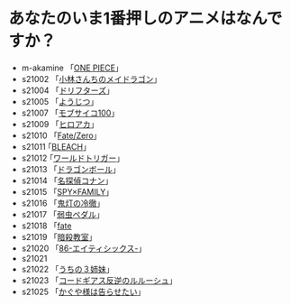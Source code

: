 # あなたのいま1番押しのアニメはなんですか？

* m-akamine 「[ONE PIECE](https://one-piece.com/)」  
* s21002 「[小林さんちのメイドラゴン](https://maidragon.jp/2nd/)」 
* s21004  「[ドリフターズ](https://www.nbcuni.co.jp/rondorobe/anime/drifters/)」
* s21005 「[ようじつ](http://you-zitsu.com/)」 
* s21007 「[モブサイコ100](https://mobpsycho100.com/)」
* s21009 「[ヒロアカ](https://heroaca.com/)」 
* s21010 「[Fate/Zero](https://www.fate-zero.jp/)」
* s21011  ｢[BLEACH](https://bleach-anime.com/)｣
* s21012  ｢[ワールドトリガー](https://www.toei-anim.co.jp/tv/wt/)｣
* s21013 「[ドラゴンボール](https://www.toei-anim.co.jp/tv/dragon_s/)」 
* s21014 「[名探偵コナン](https://www.ytv.co.jp)」 
* s21015 「[SPY×FAMILY](https://www.youtube.com/watch?v=pXH1bV7URhs&t=1s)」  
* s21016 「[鬼灯の冷徹](http://www.hozukino-reitetsu.com/)」  
* s21017 「[弱虫ペダル](https://www.tv-tokyo.co.jp/anime/yowapeda/)」
* s21018  「[fate](https://anime.fate-go.jp/ep7-tv/)
* s21019  「[暗殺教室](https://www.ansatsu-anime.com/)」
* s21020  「[86-エイティシックス-](https://anime-86.com/)」  
* s21021  
* s21022  「[うちの３姉妹](https://ameblo.jp/pmatsumoto/)」
* s21023  「[コードギアス反逆のルルーシュ](https://geass.jp/first/)」
* s21025  「[かぐや様は告らせたい](https://kaguya.love/)」
